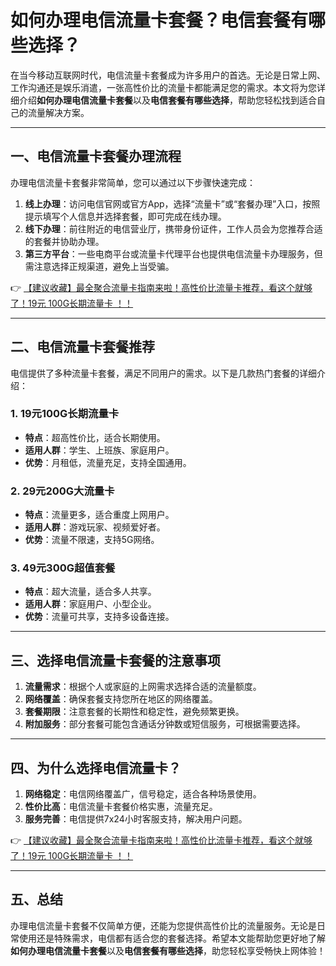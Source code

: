 # 如何办理电信流量卡套餐？电信套餐有哪些选择？

在当今移动互联网时代，电信流量卡套餐成为许多用户的首选。无论是日常上网、工作沟通还是娱乐消遣，一张高性价比的流量卡都能满足您的需求。本文将为您详细介绍**如何办理电信流量卡套餐**以及**电信套餐有哪些选择**，帮助您轻松找到适合自己的流量解决方案。

---

## 一、电信流量卡套餐办理流程

办理电信流量卡套餐非常简单，您可以通过以下步骤快速完成：

1. **线上办理**：访问电信官网或官方App，选择“流量卡”或“套餐办理”入口，按照提示填写个人信息并选择套餐，即可完成在线办理。
2. **线下办理**：前往附近的电信营业厅，携带身份证件，工作人员会为您推荐合适的套餐并协助办理。
3. **第三方平台**：一些电商平台或流量卡代理平台也提供电信流量卡办理服务，但需注意选择正规渠道，避免上当受骗。

👉 [【建议收藏】最全聚合流量卡指南来啦！高性价比流量卡推荐，看这个就够了！19元 100G长期流量卡 ！！](https://bit.ly/Liuliangka)

---

## 二、电信流量卡套餐推荐

电信提供了多种流量卡套餐，满足不同用户的需求。以下是几款热门套餐的详细介绍：

### 1. **19元100G长期流量卡**
   - **特点**：超高性价比，适合长期使用。
   - **适用人群**：学生、上班族、家庭用户。
   - **优势**：月租低，流量充足，支持全国通用。

### 2. **29元200G大流量卡**
   - **特点**：流量更多，适合重度上网用户。
   - **适用人群**：游戏玩家、视频爱好者。
   - **优势**：流量不限速，支持5G网络。

### 3. **49元300G超值套餐**
   - **特点**：超大流量，适合多人共享。
   - **适用人群**：家庭用户、小型企业。
   - **优势**：流量可共享，支持多设备连接。

---

## 三、选择电信流量卡套餐的注意事项

1. **流量需求**：根据个人或家庭的上网需求选择合适的流量额度。
2. **网络覆盖**：确保套餐支持您所在地区的网络覆盖。
3. **套餐期限**：注意套餐的长期性和稳定性，避免频繁更换。
4. **附加服务**：部分套餐可能包含通话分钟数或短信服务，可根据需要选择。

---

## 四、为什么选择电信流量卡？

1. **网络稳定**：电信网络覆盖广，信号稳定，适合各种场景使用。
2. **性价比高**：电信流量卡套餐价格实惠，流量充足。
3. **服务完善**：电信提供7x24小时客服支持，解决用户问题。

👉 [【建议收藏】最全聚合流量卡指南来啦！高性价比流量卡推荐，看这个就够了！19元 100G长期流量卡 ！！](https://bit.ly/Liuliangka)

---

## 五、总结

办理电信流量卡套餐不仅简单方便，还能为您提供高性价比的流量服务。无论是日常使用还是特殊需求，电信都有适合您的套餐选择。希望本文能帮助您更好地了解**如何办理电信流量卡套餐**以及**电信套餐有哪些选择**，助您轻松享受畅快上网体验！